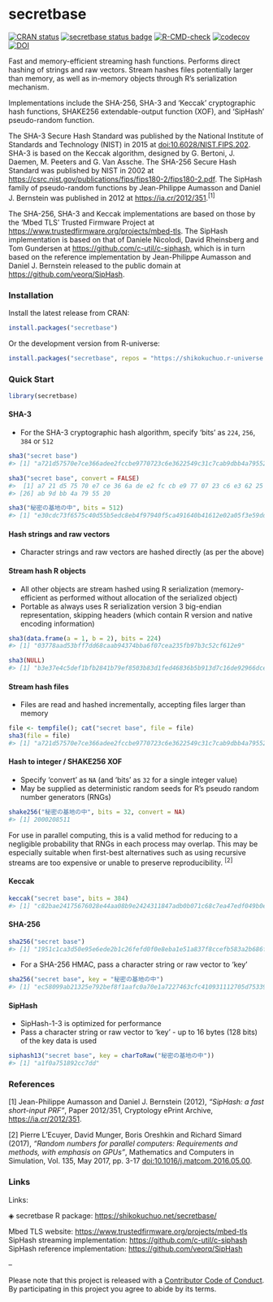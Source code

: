 
<!-- README.md is generated from README.Rmd. Please edit that file -->

# secretbase

<!-- badges: start -->

[![CRAN
status](https://www.r-pkg.org/badges/version/secretbase?color=17411d)](https://CRAN.R-project.org/package=secretbase)
[![secretbase status
badge](https://shikokuchuo.r-universe.dev/badges/secretbase?color=e4723a)](https://shikokuchuo.r-universe.dev/secretbase)
[![R-CMD-check](https://github.com/shikokuchuo/secretbase/workflows/R-CMD-check/badge.svg)](https://github.com/shikokuchuo/secretbase/actions)
[![codecov](https://codecov.io/gh/shikokuchuo/secretbase/graph/badge.svg)](https://app.codecov.io/gh/shikokuchuo/secretbase)
[![DOI](https://zenodo.org/badge/745691432.svg)](https://zenodo.org/doi/10.5281/zenodo.10553139)
<!-- badges: end -->

Fast and memory-efficient streaming hash functions. Performs direct
hashing of strings and raw vectors. Stream hashes files potentially
larger than memory, as well as in-memory objects through R’s
serialization mechanism.

Implementations include the SHA-256, SHA-3 and ‘Keccak’ cryptographic
hash functions, SHAKE256 extendable-output function (XOF), and ‘SipHash’
pseudo-random function.

The SHA-3 Secure Hash Standard was published by the National Institute
of Standards and Technology (NIST) in 2015 at
[doi:10.6028/NIST.FIPS.202](https://dx.doi.org/10.6028/NIST.FIPS.202).
SHA-3 is based on the Keccak algorithm, designed by G. Bertoni, J.
Daemen, M. Peeters and G. Van Assche. The SHA-256 Secure Hash Standard
was published by NIST in 2002 at
<https://csrc.nist.gov/publications/fips/fips180-2/fips180-2.pdf>. The
SipHash family of pseudo-random functions by Jean-Philippe Aumasson and
Daniel J. Bernstein was published in 2012 at
<https://ia.cr/2012/351>.<sup>\[1\]</sup>

The SHA-256, SHA-3 and Keccak implementations are based on those by the
‘Mbed TLS’ Trusted Firmware Project at
<https://www.trustedfirmware.org/projects/mbed-tls>. The SipHash
implementation is based on that of Daniele Nicolodi, David Rheinsberg
and Tom Gundersen at <https://github.com/c-util/c-siphash>, which is in
turn based on the reference implementation by Jean-Philippe Aumasson and
Daniel J. Bernstein released to the public domain at
<https://github.com/veorq/SipHash>.

### Installation

Install the latest release from CRAN:

``` r
install.packages("secretbase")
```

Or the development version from R-universe:

``` r
install.packages("secretbase", repos = "https://shikokuchuo.r-universe.dev")
```

### Quick Start

``` r
library(secretbase)
```

#### SHA-3

- For the SHA-3 cryptographic hash algorithm, specify ‘bits’ as `224`,
  `256`, `384` or `512`

``` r
sha3("secret base")
#> [1] "a721d57570e7ce366adee2fccbe9770723c6e3622549c31c7cab9dbb4a795520"

sha3("secret base", convert = FALSE)
#>  [1] a7 21 d5 75 70 e7 ce 36 6a de e2 fc cb e9 77 07 23 c6 e3 62 25 49 c3 1c 7c
#> [26] ab 9d bb 4a 79 55 20

sha3("秘密の基地の中", bits = 512)
#> [1] "e30cdc73f6575c40d55b5edc8eb4f97940f5ca491640b41612e02a05f3e59dd9c6c33f601d8d7a8e2ca0504b8c22f7bc69fa8f10d7c01aab392781ff4ae1e610"
```

#### Hash strings and raw vectors

- Character strings and raw vectors are hashed directly (as per the
  above)

#### Stream hash R objects

- All other objects are stream hashed using R serialization
  (memory-efficient as performed without allocation of the serialized
  object)
- Portable as always uses R serialization version 3 big-endian
  representation, skipping headers (which contain R version and native
  encoding information)

``` r
sha3(data.frame(a = 1, b = 2), bits = 224)
#> [1] "03778aad53bff7dd68caab94374bba6f07cea235fb97b3c52cf612e9"

sha3(NULL)
#> [1] "b3e37e4c5def1bfb2841b79ef8503b83d1fed46836b5b913d7c16de92966dcee"
```

#### Stream hash files

- Files are read and hashed incrementally, accepting files larger than
  memory

``` r
file <- tempfile(); cat("secret base", file = file)
sha3(file = file)
#> [1] "a721d57570e7ce366adee2fccbe9770723c6e3622549c31c7cab9dbb4a795520"
```

#### Hash to integer / SHAKE256 XOF

- Specify ‘convert’ as `NA` (and ‘bits’ as `32` for a single integer
  value)
- May be supplied as deterministic random seeds for R’s pseudo random
  number generators (RNGs)

``` r
shake256("秘密の基地の中", bits = 32, convert = NA)
#> [1] 2000208511
```

For use in parallel computing, this is a valid method for reducing to a
negligible probability that RNGs in each process may overlap. This may
be especially suitable when first-best alternatives such as using
recursive streams are too expensive or unable to preserve
reproducibility. <sup>\[2\]</sup>

#### Keccak

``` r
keccak("secret base", bits = 384)
#> [1] "c82bae24175676028e44aa08b9e2424311847adb0b071c68c7ea47edf049b0e935ddd2fc7c499333bccc08c7eb7b1203"
```

#### SHA-256

``` r
sha256("secret base")
#> [1] "1951c1ca3d50e95e6ede2b1c26fefd0f0e8eba1e51a837f8ccefb583a2b686fe"
```

- For a SHA-256 HMAC, pass a character string or raw vector to ‘key’

``` r
sha256("secret base", key = "秘密の基地の中")
#> [1] "ec58099ab21325e792bef8f1aafc0a70e1a7227463cfc410931112705d753392"
```

#### SipHash

- SipHash-1-3 is optimized for performance
- Pass a character string or raw vector to ‘key’ - up to 16 bytes (128
  bits) of the key data is used

``` r
siphash13("secret base", key = charToRaw("秘密の基地の中"))
#> [1] "a1f0a751892cc7dd"
```

### References

\[1\] Jean-Philippe Aumasson and Daniel J. Bernstein (2012), *“SipHash:
a fast short-input PRF”*, Paper 2012/351, Cryptology ePrint Archive,
<https://ia.cr/2012/351>.

\[2\] Pierre L’Ecuyer, David Munger, Boris Oreshkin and Richard Simard
(2017), *“Random numbers for parallel computers: Requirements and
methods, with emphasis on GPUs”*, Mathematics and Computers in
Simulation, Vol. 135, May 2017, pp. 3-17
[doi:10.1016/j.matcom.2016.05.00](https://doi.org/10.1016/j.matcom.2016.05.005).

### Links

Links:

◈ secretbase R package: <https://shikokuchuo.net/secretbase/>

Mbed TLS website:
<https://www.trustedfirmware.org/projects/mbed-tls><br /> SipHash
streaming implementation: <https://github.com/c-util/c-siphash><br />
SipHash reference implementation: <https://github.com/veorq/SipHash>

–

Please note that this project is released with a [Contributor Code of
Conduct](https://shikokuchuo.net/secretbase/CODE_OF_CONDUCT.html). By
participating in this project you agree to abide by its terms.
